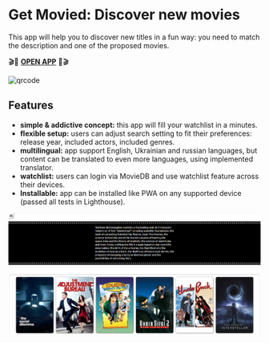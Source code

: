 # Get Movied: Discover new movies
This app will help you to discover new titles in a fun way: you need to match the description and one of the proposed movies.

🎬🍿 **[OPEN APP](https://get-movied.surge.sh/ "Run app in your browser right now!")** 🍿🎬

![qrcode](https://raw.githubusercontent.com/Shmobeny/app-get-movied/main/qrcode.png "Try app on your phone ;)")

## Features
- **simple & addictive concept:** this app will fill your watchlist in a minutes.
- **flexible setup:** users can adjust search setting to fit their preferences: release year, included actors, included genres.
- **multilingual:** app support English, Ukrainian and russian languages, but content can be translated to even more languages, using implemented translator.
- **watchlist:** users can login via MovieDB and use watchlist feature across their devices.
- **Installable:** app can be installed like PWA on any supported device (passed all tests in Lighthouse).

![APP Screenshot](https://raw.githubusercontent.com/Shmobeny/app-get-movied/main/public/assets/img/screenshots/Screenshot_1.jpg "Screenshot of main page :)")
